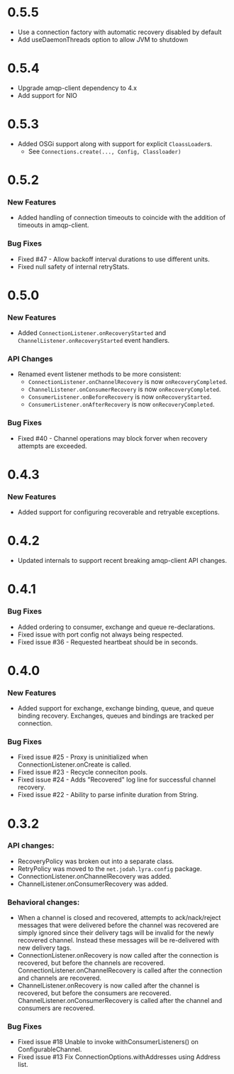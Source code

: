 # 0.5.5

* Use a connection factory with automatic recovery disabled by default
* Add useDaemonThreads option to allow JVM to shutdown

# 0.5.4

* Upgrade amqp-client dependency to 4.x
* Add support for NIO

# 0.5.3

* Added OSGi support along with support for explicit `CloassLoader`s.
  * See `Connections.create(..., Config, Classloader)`

# 0.5.2

### New Features

* Added handling of connection timeouts to coincide with the addition of timeouts in amqp-client.

### Bug Fixes

* Fixed #47 - Allow backoff interval durations to use different units.
* Fixed null safety of internal retryStats.

# 0.5.0

### New Features

* Added `ConnectionListener.onRecoveryStarted` and `ChannelListener.onRecoveryStarted` event handlers.

### API Changes

* Renamed event listener methods to be more consistent:
  * `ConnectionListener.onChannelRecovery` is now `onRecoveryCompleted`.
  * `ChannelListener.onConsumerRecovery` is now `onRecoveryCompleted`.
  * `ConsumerListener.onBeforeRecovery` is now `onRecoveryStarted`.
  * `ConsumerListener.onAfterRecovery` is now `onRecoveryCompleted`.

### Bug Fixes

* Fixed #40 - Channel operations may block forver when recovery attempts are exceeded.

# 0.4.3

### New Features

* Added support for configuring recoverable and retryable exceptions.

# 0.4.2

* Updated internals to support recent breaking amqp-client API changes.

# 0.4.1

### Bug Fixes

* Added ordering to consumer, exchange and queue re-declarations.
* Fixed issue with port config not always being respected.
* Fixed issue #36 - Requested heartbeat should be in seconds.

# 0.4.0

### New Features

* Added support for exchange, exchange binding, queue, and queue binding recovery. Exchanges, queues and bindings are tracked per connection.

### Bug Fixes

* Fixed issue #25 - Proxy is uninitialized when ConnectionListener.onCreate is called.
* Fixed issue #23 - Recycle conneciton pools.
* Fixed issue #24 - Adds "Recovered" log line for successful channel recovery.
* Fixed issue #22 - Ability to parse infinite duration from String.

# 0.3.2

### API changes:

* RecoveryPolicy was broken out into a separate class.
* RetryPolicy was moved to the `net.jodah.lyra.config` package.
* ConnectionListener.onChannelRecovery was added.
* ChannelListener.onConsumerRecovery was added.

### Behavioral changes:

* When a channel is closed and recovered, attempts to ack/nack/reject messages that were delivered before the channel was recovered are simply ignored since their delivery tags will be invalid for the newly recovered channel. Instead these messages will be re-delivered with new delivery tags.
* ConnectionListener.onRecovery is now called after the connection is recovered, but before the channels are recovered. ConnectionListener.onChannelRecovery is called after the connection and channels are recovered.
* ChannelListener.onRecovery is now called after the channel is recovered, but before the consumers are recovered. ChannelListener.onConsumerRecovery is called after the channel and consumers are recovered.

### Bug Fixes

* Fixed issue #18 Unable to invoke withConsumerListeners() on ConfigurableChannel.
* Fixed issue #13 Fix ConnectionOptions.withAddresses using Address list.